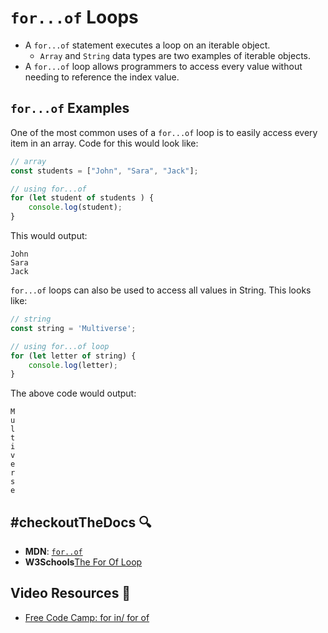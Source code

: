 # `for...of` Loops

- A `for...of` statement executes a loop on an iterable object.
    - `Array` and `String` data types are two examples of iterable objects.
- A `for...of` loop allows programmers to access every value without needing to reference the index value.

## `for...of` Examples

One of the most common uses of a `for...of` loop is to easily access every item in an array. Code for this would look like:
```javascript
// array
const students = ["John", "Sara", "Jack"];

// using for...of
for (let student of students ) {
    console.log(student);
}
```

This would output:

```shell
John
Sara
Jack
```

`for...of` loops can also be used to access all values in String. This  looks like:

```javascript
// string
const string = 'Multiverse';

// using for...of loop
for (let letter of string) {
    console.log(letter);
}
```

The above code would output:

```shell
M
u
l
t
i
v
e
r
s
e
```

## #checkoutTheDocs 🔍
- **MDN**: [`for..of`](https://developer.mozilla.org/en-US/docs/Web/JavaScript/Reference/Statements/for...of)
- **W3Schools**[The For Of Loop](https://www.w3schools.com/js/js_loop_forof.asp)

## Video Resources 🎥
- [Free Code Camp: for in/ for of](https://www.youtube.com/watch?v=a3KHBqH7njs)
